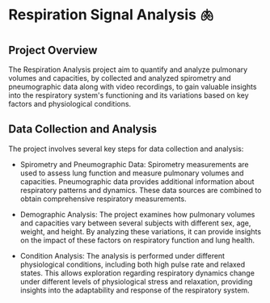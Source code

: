 # Respiration Signal Analysis 🫁

## Project Overview
The Respiration Analysis project aim to quantify and analyze pulmonary volumes and capacities, by collected and analyzed spirometry and pneumographic data along with video recordings, to gain valuable insights into the respiratory system's functioning and its variations based on key factors and physiological conditions.

## Data Collection and Analysis
The project involves several key steps for data collection and analysis:

* Spirometry and Pneumographic Data: Spirometry measurements are used to assess lung function and measure pulmonary volumes and capacities. Pneumographic data provides additional information about respiratory patterns and dynamics. These data sources are combined to obtain comprehensive respiratory measurements.

* Demographic Analysis: The project examines how pulmonary volumes and capacities vary between several subjects with different sex, age, weight, and height. By analyzing these variations, it can provide insights on the impact of these factors on respiratory function and lung health.

* Condition Analysis: The analysis is performed under different physiological conditions, including both high pulse rate and relaxed states. This allows exploration regarding respiratory dynamics change under different levels of physiological stress and relaxation, providing insights into the adaptability and response of the respiratory system.

